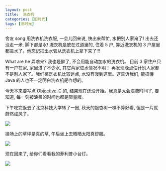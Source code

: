 ```yaml
---
layout: post
title:  洗衣机
categories: [旧时光]
tags: [旧时光]
---
```


舍友 song 用洗衣机洗衣服, 一会儿回来说, 快出来帮忙, 水把别人家淹了! 出去还没走一米, 脚下都是水! 洗衣机是放在过道里的, 住着 5 户, 靠近洗衣机的 3 户屋里都进水了。他忘记把出水管从洗衣机上拿下来了!!!

What are he 弄啥来? 我也是醉了, 不会用能自动加水的洗衣机。 目前 3 家住户只有一户在家, 家里进了不少水, 其它两家进水情况不明！ 再发现晚点估计别人家都不是别人家了。我们离洗衣机比较远点, 水没有漫到这里。这告诉我们, 能搞懂 Java 的人也不一定明白洗衣机是咋想的。

今天本来要写点 [Objective-C]() 的, 结果现在还没开始。我真是太会浪费时间了, 要知道, 每一刻被浪费的时间也都是限量版。

下午吃完饭去了北京科技大学转了一圈, 秋天的银杏树一棵不算好看, 但是一片就蔚然成风了。

![](http://ww1.sinaimg.cn/mw690/6c9ce165gw1exlli42mwnj21kw23uu0y.jpg)



操场上的草坪是真的草, 午后坐上去晒晒太阳真舒服。

![](http://ww1.sinaimg.cn/mw690/6c9ce165gw1exllhzhkf7j21kw16okjl.jpg)



现在回来了, 给你们看看我的菲利普小台灯。

![](http://ww2.sinaimg.cn/mw690/6c9ce165gw1exlli7coazj21kw23uqv5.jpg)
